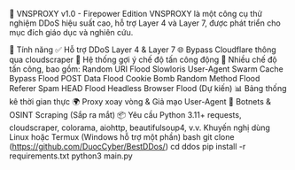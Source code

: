 🦊 VNSPROXY v1.0 - Firepower Edition
VNSPROXY là một công cụ thử nghiệm DDoS hiệu suất cao, hỗ trợ Layer 4 và Layer 7, được phát triển cho mục đích giáo dục và nghiên cứu.

🚀 Tính năng
✅ Hỗ trợ DDoS Layer 4 & Layer 7
🌐 Bypass Cloudflare thông qua cloudscraper
🧠 Hệ thống gợi ý chế độ tấn công động
🦾 Nhiều chế độ tấn công, bao gồm:
Random URI Flood
Slowloris
User-Agent Swarm
Cache Bypass Flood
POST Data Flood
Cookie Bomb
Random Method Flood
Referer Spam
HEAD Flood
Headless Browser Flood (Dự kiến)
📊 Bảng thống kê thời gian thực
🌍 Proxy xoay vòng & Giả mạo User-Agent
🔐 Botnets & OSINT Scraping (Sắp ra mắt)
📦 Yêu cầu
Python 3.11+
requests, cloudscraper, colorama, aiohttp, beautifulsoup4, v.v.
Khuyến nghị dùng Linux hoặc Termux (Windows hỗ trợ một phần)
bash
git clone (https://github.com/DuocCyber/BestDDos/)
cd ddos
pip install -r requirements.txt
python3 main.py
